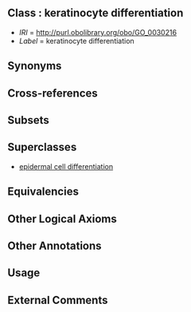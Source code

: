 
## Class : keratinocyte differentiation

 * *IRI* = http://purl.obolibrary.org/obo/GO_0030216
 * *Label* = keratinocyte differentiation

## Synonyms


## Cross-references


## Subsets


## Superclasses

 * [epidermal cell differentiation](../../GO/13/GO_0009913.md)

## Equivalencies


## Other Logical Axioms


## Other Annotations


## Usage


## External Comments

